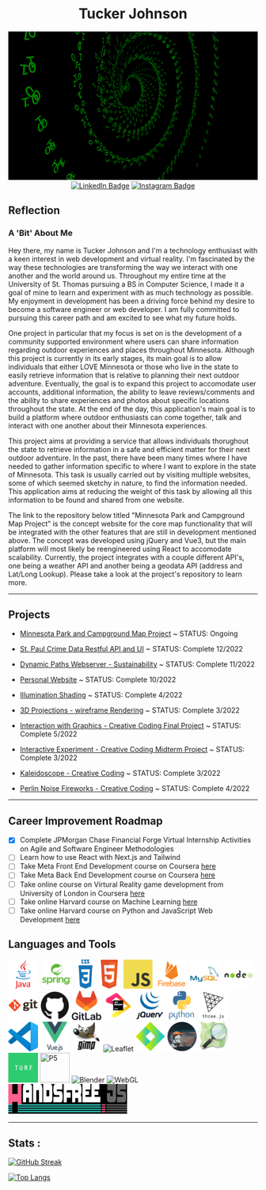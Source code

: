 <div align="center"> 
  <h1>Tucker Johnson</h1>
</div>

<div align="center">
  <img src="https://github.com/Tuck1297/InteractiveExperiment_CreativeCoding/blob/main/Images/homeimg.jpg" width="600" height="300"/>
    <div id="badges">
     <a href="https://www.linkedin.com/in/johnson-tucker-dev/"><img src="https://img.shields.io/badge/LinkedIn-blue?style=for-the-badge&logo=linkedin&logoColor=white" alt="LinkedIn Badge"/></a>
     <a href="https://www.instagram.com/humble4realphotos/"><img src="https://img.shields.io/badge/Instagram-red?style=for-the-badge&logo=instagram&logoColor=white" alt="Instagram Badge"/></a>
    </div>
</div>

## Reflection

### A 'Bit' About Me

Hey there, my name is Tucker Johnson and I'm a technology enthusiast with a keen interest in web development and virtual reality. I'm fascinated by the way these technologies are transforming the way we interact with one another and the world around us. Throughout my entire time at the University of St. Thomas pursuing a BS in Computer Science, I made it a goal of mine to learn and experiment with as much technology as possible. My enjoyment in development has been a driving force behind my desire to become a software engineer or web developer. I am fully committed to pursuing this career path and am excited to see what my future holds. 

One project in particular that my focus is set on is the development of a community supported environment where users can share information regarding outdoor experiences and places throughout Minnesota. Although this project is currently in its early stages, its main goal is to allow individuals that either LOVE Minnesota or those who live in the state to easily retrieve information that is relative to planning their next outdoor adventure. Eventually, the goal is to expand this project to accomodate user accounts, additional information, the ability to leave reviews/comments and the ability to share experiences and photos about specific locations throughout the state. At the end of the day, this application's main goal is to build a platform where outdoor enthusiasts can come together, talk and interact with one another about their Minnesota experiences. 

This project aims at providing a service that allows individuals thorughout the state to retrieve information in a safe and efficient matter for their next outdoor adventure. In the past, there have been many times where I have needed to gather information specific to where I want to explore in the state of Minnesota. This task is usually carried out by visiting multiple websites, some of which seemed sketchy in nature, to find the information needed. This application aims at reducing the weight of this task by allowing all this information to be found and shared from one website.

The link to the repository below titled "Minnesota Park and Campground Map Project" is the concept website for the core map functionality that will be integrated with the other features that are still in development mentioned above. The concept was developed using jQuery and Vue3, but the main platform will most likely be reengineered using React to accomodate scalability. Currently, the project integrates with a couple different API's, one being a weather API and another being a geodata API (address and Lat/Long Lookup). Please take a look at the project's repository to learn more. 

---

## Projects

- [Minnesota Park and Campground Map Project](https://github.com/Tuck1297/mn-map-repo) ~ STATUS: Ongoing

- [St. Paul Crime Data Restful API and UI](https://github.com/Tuck1297/St.-Paul-Crime-Project) ~ STATUS: Complete 12/2022

- [Dynamic Paths Webserver - Sustainability](https://github.com/Tuck1297/dynamic-paths-sustainability) ~ STATUS: Complete 11/2022

- [Personal Website](https://github.com/Tuck1297/tuck1297.github.io) ~ STATUS: Complete 10/2022

- [Illumination Shading](https://github.com/Tuck1297/cg-illuminationshading-2) ~ STATUS: Complete 4/2022

- [3D Projections - wireframe Rendering](https://github.com/Tuck1297/cg-3dprojections) ~ STATUS: Complete 3/2022

- [Interaction with Graphics - Creative Coding Final Project](https://github.com/Tuck1297/Creative-Coding-Final-Project-Code) ~ STATUS: Complete 5/2022 

- [Interactive Experiment - Creative Coding Midterm Project](https://github.com/Tuck1297/InteractiveExperiment_CreativeCoding) ~ STATUS: Complete 3/2022

- [Kaleidoscope - Creative Coding](https://github.com/Tuck1297/CreativeCodingKaleidoscope) ~ STATUS: Complete 3/2022

- [Perlin Noise Fireworks - Creative Coding](https://github.com/Tuck1297/CreativeCodingFireworksPerlinNoise) ~ STATUS: Complete 4/2022

<!-- - [Java MySQL Database Connector Program](https://github.com/Tuck1297/Database-Connector-Program) -->

<!-- - [Risen Christ Catholic School Tuition Calculation Project - Senior Capstone](https://www.google.com/) -->


---

## Career Improvement Roadmap
- [X] Complete JPMorgan Chase Financial Forge Virtual Internship Activities on Agile and Software Engineer Methodologies
- [ ] Learn how to use React with Next.js and Tailwind
- [ ] Take Meta Front End Development course on Coursera [here](https://www.coursera.org/professional-certificates/meta-front-end-developer)
- [ ] Take Meta Back End Development course on Coursera [here](https://www.coursera.org/professional-certificates/meta-back-end-developer)
- [ ] Take online course on Virtural Reality game development from University of London in Coursera [here](https://www.coursera.org/learn/making-virtual-reality-game)
- [ ] Take online Harvard course on Machine Learning [here](https://pll.harvard.edu/course/data-science-machine-learning?delta=5)
- [ ] Take online Harvard course on Python and JavaScript Web Development [here](https://pll.harvard.edu/course/cs50s-web-programming-python-and-javascript?delta=1)

## Languages and Tools
<div>
  <img src="https://github.com/devicons/devicon/blob/master/icons/java/java-original-wordmark.svg" title="Java" alt="Java" width="60" height="60"/>&nbsp;
  <img src="https://github.com/devicons/devicon/blob/master/icons/spring/spring-original-wordmark.svg" title="Spring" alt="Spring" width="60" height="60"/>&nbsp;
  <img src="https://github.com/devicons/devicon/blob/master/icons/css3/css3-plain-wordmark.svg"  title="CSS3" alt="CSS" width="40" height="60"/>&nbsp;
  <img src="https://github.com/devicons/devicon/blob/master/icons/html5/html5-original.svg" title="HTML5" alt="HTML" width="40" height="60"/>&nbsp;
  <img src="https://github.com/devicons/devicon/blob/master/icons/javascript/javascript-original.svg" title="JavaScript" alt="JavaScript" width="60" height="60"/>&nbsp;
  <img src="https://github.com/devicons/devicon/blob/master/icons/firebase/firebase-plain-wordmark.svg" title="Firebase" alt="Firebase" width="60" height="60"/>&nbsp;
  <img src="https://github.com/devicons/devicon/blob/master/icons/mysql/mysql-original-wordmark.svg" title="MySQL"  alt="MySQL" width="60" height="60"/>&nbsp;
  <img src="https://github.com/devicons/devicon/blob/master/icons/nodejs/nodejs-original-wordmark.svg" title="NodeJS" alt="NodeJS" width="60" height="60"/>&nbsp;
  <img src="https://github.com/devicons/devicon/blob/master/icons/git/git-original-wordmark.svg" title="Git" **alt="Git" width="60" height="60"/>
  <img src="https://github.com/devicons/devicon/blob/master/icons/github/github-original.svg" title="Github" **alt="Github" width="60" height="60"/>
  <img src="https://github.com/devicons/devicon/blob/master/icons/gitlab/gitlab-original-wordmark.svg" title="Gitlab" **alt="Gitlab" width="60" height="60"/>
  <img src="https://github.com/devicons/devicon/blob/master/icons/jetbrains/jetbrains-original.svg" title="Jetbrains" **alt="Jetbrains" width="60" height="60"/>
  <img src="https://github.com/devicons/devicon/blob/master/icons/jquery/jquery-original-wordmark.svg" title="jQuery" **alt="jQuery" width="60" height="60"/>
  <img src="https://github.com/devicons/devicon/blob/master/icons/python/python-original-wordmark.svg" title="Python" **alt="Python" width="60" height="60"/>
  <img src="https://github.com/devicons/devicon/blob/master/icons/threejs/threejs-original-wordmark.svg" title="threejs" **alt="threejs" width="60" height="60"/>
  <img src="https://github.com/devicons/devicon/blob/master/icons/vscode/vscode-original.svg" title="vscode" **alt="vscode" width="60" height="60"/>
  <img src="https://github.com/devicons/devicon/blob/master/icons/vuejs/vuejs-original-wordmark.svg" title="Vue" **alt="Vue" width="60" height="60"/>
  <img src="https://github.com/devicons/devicon/blob/master/icons/gimp/gimp-original-wordmark.svg" title="Gimp" **alt="Gimp" width="60" height="60"/>
  <img src="https://camo.githubusercontent.com/efe5825f7b954f1bdfea52541875c2d3c05da61c645a59d4b08c03e1ff6fbc4c/68747470733a2f2f7261776769742e636f6d2f4c6561666c65742f4c6561666c65742f6d61696e2f7372632f696d616765732f6c6f676f2e737667" title="Leaflet" **alt="Leaflet" height="60"/>
      <img src="https://github.com/Tuck1297/Crime-VueJS-UI/blob/main/images/splide.png" title="Splide" **alt="Splide" height="60"/>
    <img src="https://github.com/Tuck1297/Crime-VueJS-UI/blob/main/images/foundation.svg" title="Foundation" **alt="Foundation" width="60" height="60"/>
    <img src="https://github.com/Tuck1297/Crime-VueJS-UI/blob/main/images/nominatim.png" title="Nominatim" **alt="Nominatim" width="60" height="60"/>
    <img src="https://github.com/Tuck1297/Crime-VueJS-UI/blob/main/images/turf.jpg" title="Turf" **alt="Turf" width="60" height="60"/>
    <img src="https://p5js.org/assets/img/p5js.svg" **alt="P5" width="60" title="P5" height="60"/>
 <img src="https://upload.wikimedia.org/wikipedia/commons/0/0c/Blender_logo_no_text.svg" title="Blender" **alt="Blender" height="60" />
  <img src="https://upload.wikimedia.org/wikipedia/commons/thumb/2/25/WebGL_Logo.svg/1920px-WebGL_Logo.svg.png" title="WebGL" **alt="WebGL" height="60" />
  <img src="https://github.com/Tuck1297/Creative-Coding-Final-Project-Code/blob/main/handsfree.jpg" title="Handsfree.js" **alt="Handsfree.js" height="60" width="240" />
</div>

---

## Stats :

[![GitHub Streak](http://github-readme-streak-stats.herokuapp.com?user=Tuck1297&theme=dark&background=000000)](https://git.io/streak-stats)

[![Top Langs](https://github-readme-stats.vercel.app/api/top-langs/?username=Tuck1297&layout=compact&theme=vision-friendly-dark)](https://github.com/anuraghazra/github-readme-stats)

